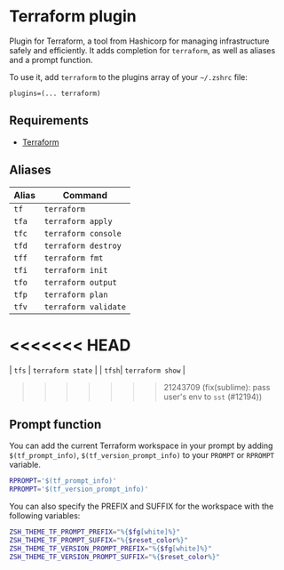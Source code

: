 # Terraform plugin

Plugin for Terraform, a tool from Hashicorp for managing infrastructure safely and efficiently. It adds
completion for `terraform`, as well as aliases and a prompt function.

To use it, add `terraform` to the plugins array of your `~/.zshrc` file:

```shell
plugins=(... terraform)
```

## Requirements

- [Terraform](https://terraform.io/)

## Aliases

| Alias | Command              |
| ----- | -------------------- |
| `tf`  | `terraform`          |
| `tfa` | `terraform apply`    |
| `tfc` | `terraform console`  |
| `tfd` | `terraform destroy`  |
| `tff` | `terraform fmt`      |
| `tfi` | `terraform init`     |
| `tfo` | `terraform output`   |
| `tfp` | `terraform plan`     |
| `tfv` | `terraform validate` |
<<<<<<< HEAD
=======
| `tfs` | `terraform state`    |
| `tfsh`| `terraform show`    |

>>>>>>> 21243709 (fix(sublime): pass user's env to `sst` (#12194))

## Prompt function

You can add the current Terraform workspace in your prompt by adding `$(tf_prompt_info)`,
`$(tf_version_prompt_info)` to your `PROMPT` or `RPROMPT` variable.

```sh
RPROMPT='$(tf_prompt_info)'
RPROMPT='$(tf_version_prompt_info)'
```

You can also specify the PREFIX and SUFFIX for the workspace with the following variables:

```sh
ZSH_THEME_TF_PROMPT_PREFIX="%{$fg[white]%}"
ZSH_THEME_TF_PROMPT_SUFFIX="%{$reset_color%}"
ZSH_THEME_TF_VERSION_PROMPT_PREFIX="%{$fg[white]%}"
ZSH_THEME_TF_VERSION_PROMPT_SUFFIX="%{$reset_color%}"
```
